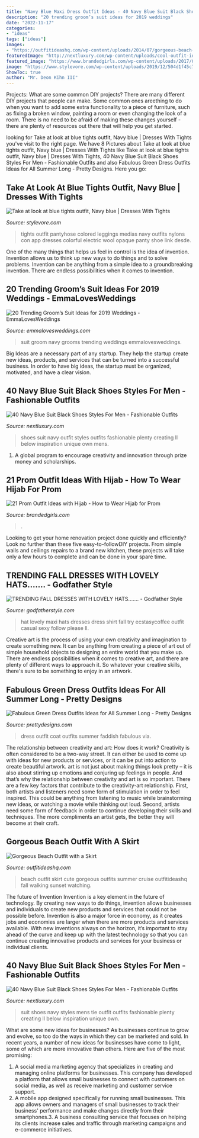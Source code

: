 ```yaml
---
title: "Navy Blue Maxi Dress Outfit Ideas - 40 Navy Blue Suit Black Shoes Styles For Men"
description: "20 trending groom’s suit ideas for 2019 weddings"
date: "2022-11-17"
categories:
- "ideas"
tags: ["ideas"]
images:
- "https://outfitideashq.com/wp-content/uploads/2014/07/gorgeous-beach-outfit-with-skirt.jpg"
featuredImage: "http://nextluxury.com/wp-content/uploads/cool-outfit-ideas-for-men-with-navy-blue-suit-black-shoes-and-tie.jpg"
featured_image: "https://www.brandedgirls.com/wp-content/uploads/2017/03/Navy-blue-prom-dresses-uk-accessories.jpg"
image: "https://www.stylevore.com/wp-content/uploads/2019/12/504d1f45c78cf96f6f20d1ffe722f3f8.jpg"
ShowToc: true
author: "Mr. Deon Kihn III"
---
```



Projects: What are some common DIY projects?
There are many different DIY projects that people can make. Some common ones areething to do when you want to add some extra functionality to a piece of furniture, such as fixing a broken window, painting a room or even changing the look of a room. There is no need to be afraid of making these changes yourself - there are plenty of resources out there that will help you get started.

	

		
looking for Take at look at blue tights outfit, Navy blue | Dresses With Tights you've visit to the right page. We have 8 Pictures about Take at look at blue tights outfit, Navy blue | Dresses With Tights like Take at look at blue tights outfit, Navy blue | Dresses With Tights, 40 Navy Blue Suit Black Shoes Styles For Men - Fashionable Outfits and also Fabulous Green Dress Outfits Ideas for All Summer Long - Pretty Designs. Here you go:
		
    
## Take At Look At Blue Tights Outfit, Navy Blue | Dresses With Tights

<img loading=lazy src="https://www.stylevore.com/wp-content/uploads/2019/12/504d1f45c78cf96f6f20d1ffe722f3f8.jpg" onerror="this.onerror=null;this.src='https://tse2.mm.bing.net/th?id=OIP.__4HQZgHPi0IXmNJYlnHDwHaLH&amp;pid=15.1';" alt="Take at look at blue tights outfit, Navy blue | Dresses With Tights">

_Source: stylevore.com_

>tights outfit pantyhose colored leggings medias navy outfits nylons con app dresses colorful electric wool opaque panty shoe link desde. 

	

One of the many things that helps us feel in control is the idea of invention. Invention allows us to think up new ways to do things and to solve problems. Invention can be anything from a simple idea to a groundbreaking invention. There are endless possibilities when it comes to invention. 

    
## 20 Trending Groom’s Suit Ideas For 2019 Weddings - EmmaLovesWeddings

<img loading=lazy src="https://emmalovesweddings.com/wp-content/uploads/2018/09/navy-blue-groom-suit-wedding-ideas.jpg" onerror="this.onerror=null;this.src='https://tse4.mm.bing.net/th?id=OIP.dpjUCMIlMlwyru3rUc6vKAHaLH&amp;pid=15.1';" alt="20 Trending Groom’s Suit Ideas for 2019 Weddings - EmmaLovesWeddings">

_Source: emmalovesweddings.com_

>suit groom navy grooms trending weddings emmalovesweddings. 

	

Big Ideas are a necessary part of any startup. They help the startup create new ideas, products, and services that can be turned into a successful business. In order to have big ideas, the startup must be organized, motivated, and have a clear vision.

    
## 40 Navy Blue Suit Black Shoes Styles For Men - Fashionable Outfits

<img loading=lazy src="http://nextluxury.com/wp-content/uploads/cool-outfit-ideas-for-men-with-navy-blue-suit-black-shoes-and-tie.jpg" onerror="this.onerror=null;this.src='https://tse4.mm.bing.net/th?id=OIP.xkOjA7Rr8CVOnEzwRBc2PQHaJ5&amp;pid=15.1';" alt="40 Navy Blue Suit Black Shoes Styles For Men - Fashionable Outfits">

_Source: nextluxury.com_

>shoes suit navy outfit styles outfits fashionable plenty creating ll below inspiration unique own mens. 

	

1. A global program to encourage creativity and innovation through prize money and scholarships. 

    
## 21 Prom Outfit Ideas With Hijab - How To Wear Hijab For Prom

<img loading=lazy src="https://www.brandedgirls.com/wp-content/uploads/2017/03/Navy-blue-prom-dresses-uk-accessories.jpg" onerror="this.onerror=null;this.src='https://tse2.mm.bing.net/th?id=OIP.oB01dKKf29k4aY6nNLbMhwHaLl&amp;pid=15.1';" alt="21 Prom Outfit Ideas with Hijab - How to Wear Hijab for Prom">

_Source: brandedgirls.com_

>. 

	

Looking to get your home renovation project done quickly and efficiently? Look no further than these five easy-to-followDIY projects. From simple walls and ceilings repairs to a brand new kitchen, these projects will take only a few hours to complete and can be done in your spare time.

    
## TRENDING FALL DRESSES WITH LOVELY HATS....... - Godfather Style

<img loading=lazy src="https://godfatherstyle.com/wp-content/uploads/2015/10/white-maxi-with-a-hat.jpg" onerror="this.onerror=null;this.src='https://tse4.mm.bing.net/th?id=OIP.3ovYLtaqyEfiLpMCdFwiNwHaKu&amp;pid=15.1';" alt="TRENDING FALL DRESSES WITH LOVELY HATS....... - Godfather Style">

_Source: godfatherstyle.com_

>hat lovely maxi hats dresses dress shirt fall try ecstasycoffee outfit casual sexy follow please ll. 

	

Creative art is the process of using your own creativity and imagination to create something new. It can be anything from creating a piece of art out of simple household objects to designing an entire world that you make up. There are endless possibilities when it comes to creative art, and there are plenty of different ways to approach it. So whatever your creative skills, there's sure to be something to enjoy in an artwork.

    
## Fabulous Green Dress Outfits Ideas For All Summer Long - Pretty Designs

<img loading=lazy src="http://www.prettydesigns.com/wp-content/uploads/2014/07/Faddish-Green-Dress-Outfit-with-Black-Coat.jpg" onerror="this.onerror=null;this.src='https://tse1.mm.bing.net/th?id=OIP.zWXwFgKDJ5AFCOiYGSN8UgHaKn&amp;pid=15.1';" alt="Fabulous Green Dress Outfits Ideas for All Summer Long - Pretty Designs">

_Source: prettydesigns.com_

>dress outfit coat outfits summer faddish fabulous via. 

	

The relationship between creativity and art: How does it work?
Creativity is often considered to be a two-way street. It can either be used to come up with ideas for new products or services, or it can be put into action to create beautiful artwork. art is not just about making things look pretty – it is also about stirring up emotions and conjuring up feelings in people. And that’s why the relationship between creativity and art is so important.
There are a few key factors that contribute to the creativity-art relationship. First, both artists and listeners need some form of stimulation in order to feel inspired. This could be anything from listening to music while brainstorming new ideas, or watching a movie while thinking out loud. Second, artists need some form of feedback in order to continue developing their skills and techniques. The more compliments an artist gets, the better they will become at their craft.

    
## Gorgeous Beach Outfit With A Skirt

<img loading=lazy src="https://outfitideashq.com/wp-content/uploads/2014/07/gorgeous-beach-outfit-with-skirt.jpg" onerror="this.onerror=null;this.src='https://tse2.mm.bing.net/th?id=OIP.E8iDWJfdv1-xDCOIjlxxjgHaLJ&amp;pid=15.1';" alt="Gorgeous Beach Outfit with a Skirt">

_Source: outfitideashq.com_

>beach outfit skirt cute gorgeous outfits summer cruise outfitideashq fall walking sunset watching. 

	

The future of Invention
Invention is a key element in the future of technology. By creating new ways to do things, invention allows businesses and individuals to create new products and services that could not be possible before. Invention is also a major force in economy, as it creates jobs and economies are larger when there are more products and services available. With new inventions always on the horizon, it’s important to stay ahead of the curve and keep up with the latest technology so that you can continue creating innovative products and services for your business or individual clients.

    
## 40 Navy Blue Suit Black Shoes Styles For Men - Fashionable Outfits

<img loading=lazy src="http://nextluxury.com/wp-content/uploads/cool-mens-navy-blue-suit-black-shoes-style-with-no-tie.jpg" onerror="this.onerror=null;this.src='https://tse2.mm.bing.net/th?id=OIP.wVTB5cBTdHMD-CsHeDa5CAAAAA&amp;pid=15.1';" alt="40 Navy Blue Suit Black Shoes Styles For Men - Fashionable Outfits">

_Source: nextluxury.com_

>suit shoes navy styles mens tie outfit outfits fashionable plenty creating ll below inspiration unique own. 

	

What are some new ideas for businesses?
As businesses continue to grow and evolve, so too do the ways in which they can be marketed and sold. In recent years, a number of new ideas for businesses have come to light, some of which are more innovative than others. Here are five of the most promising:
1. A social media marketing agency that specializes in creating and managing online platforms for businesses. This company has developed a platform that allows small businesses to connect with customers on social media, as well as receive marketing and customer service support.
2. A mobile app designed specifically for running small businesses. This app allows owners and managers of small businesses to track their business' performance and make changes directly from their smartphones.3. A business consulting service that focuses on helping its clients increase sales and traffic through marketing campaigns and e-commerce initiatives.
